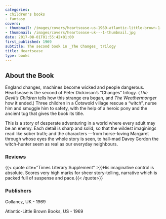 ```yaml
---
categories:
- children's books
- fantasy
covers:
- thumbnail: /images/covers/heartsease-us-1969-atlantic-little-brown-1-thumbnail.jpg
- thumbnail: /images/covers/heartsease-uk---1-thumbnail.jpg
date: 2017-08-01T01:55:42+01:00
first_published: 1969
subtitle: The second book in _The Changes_ trilogy
title: Heartsease
type: books
---
```

About the Book
--------------
England changes, machines become wicked and people dangerous. Heartsease is the second of Peter Dickinson’s “Changes” trilogy. (_The Devil’s Children_ tells how this strange era began, and _The Weathermonger_ how it ended.) Three children in a Cotswold village rescue a “witch”, nurse him and smuggle him to safety, with the help of a heroic pony and the ancient tug that gives the book its title.

This is a story of desperate adventuring in a world where every adult may be an enemy. Each detail is sharp and solid, so that the wildest imaginings read like sober truth; and the characters —from horse-loving Margaret through whose eyes the whole story is seen, to hall-mad Davey Gordon the witch-hunter seem as real as our everyday neighbours.
### Reviews

{{< quote cite="Times Literary Supplement" >}}His imaginative control is absolute. Scores very high marks for sheer story-telling, narrative which is packed full of suspense and pace.{{< /quote>}}

### Publishers
Gollancz, UK - 1969

Atlantic-Little Brown Books, US - 1969

